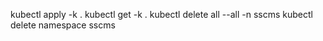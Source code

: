 kubectl apply -k .
kubectl get -k .
kubectl delete all --all -n sscms
kubectl delete namespace sscms